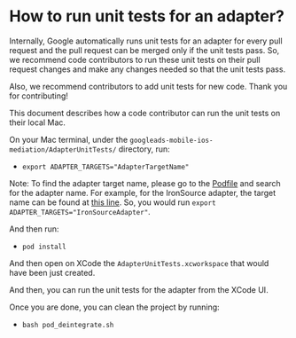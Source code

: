 # How to run unit tests for an adapter?

Internally, Google automatically runs unit tests for an adapter for every pull request and the pull request can be merged only if the unit tests pass. So, we recommend code contributors to run these unit tests on their pull request changes and make any changes needed so that the unit tests pass.

Also, we recommend contributors to add unit tests for new code. Thank you for contributing!

This document describes how a code contributor can run the unit tests on their local Mac.

On your Mac terminal, under the `googleads-mobile-ios-mediation/AdapterUnitTests/` directory, run:

- `export ADAPTER_TARGETS="AdapterTargetName"`

Note: To find the adapter target name, please go to the [Podfile](https://github.com/googleads/googleads-mobile-ios-mediation/blob/main/AdapterUnitTests/Podfile) and search for the adapter name. For example, for the IronSource adapter, the target name can be found at [this line](https://github.com/googleads/googleads-mobile-ios-mediation/blob/fd2bcd277847d6538931b8cc021e43f52d58a73d/AdapterUnitTests/Podfile#L144). So, you would run `export ADAPTER_TARGETS="IronSourceAdapter"`.

And then run:

- `pod install`

And then open on XCode the `AdapterUnitTests.xcworkspace` that would have been just created.

And then, you can run the unit tests for the adapter from the XCode UI.

Once you are done, you can clean the project by running:

- `bash pod_deintegrate.sh`
